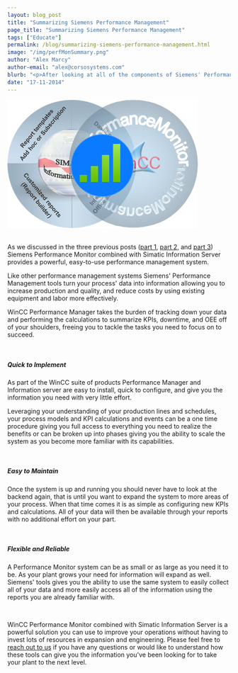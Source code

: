```yaml
---
layout: blog_post
title: "Summarizing Siemens Performance Management"
page_title: "Summarizing Siemens Performance Management"
tags: ["Educate"]
permalink: /blog/summarizing-siemens-performance-management.html
image: "/img/perfMonSummary.png"
author: "Alex Marcy"
author-email: "alex@corsosystems.com"
blurb: "<p>After looking at all of the components of Siemens' Performance Management suite, we will summarize the key benefits of using these tools as a performance management solution for your plant.</p>"
date: "17-11-2014"
---
```


<img src="/img/perfMonSummary.png" width="430px"/>
<br/>
<br/>
<p>As we discussed in the three previous posts (<a href="/blog/simatic-performance-management-overview.html">part 1</a>, <a href="/blog/wincc-performance-monitor.html">part 2,</a> and <a href="/blog/simatic-information-server.html">part 3</a>) Siemens Performance Monitor combined with Simatic Information Server provides a powerful, easy-to-use performance management system.</p>

<p>Like other performance management systems Siemens' Performance Management tools turn your process' data into information allowing you to increase production and quality, and reduce costs by using existing equipment and labor more effectively.</p>

<p>WinCC Performance Manager takes the burden of tracking down your data and performing the calculations to summarize KPIs, downtime, and OEE off of your shoulders, freeing you to tackle the tasks you need to focus on to succeed.</p>
<br/>
<h5><b>Quick to Implement</b></h5>
<p>As part of the WinCC suite of products Performance Manager and Information server are easy to install, quick to configure, and give you the information you need with very little effort.</p>

<p>Leveraging your understanding of your production lines and schedules, your process models and KPI calculations and events can be a one time procedure giving you full access to everything you need to realize the benefits or can be broken up into phases giving you the ability to scale the system as you become more familiar with its capabilities.</p>
<br/>
<h5><b>Easy to Maintain</b></h5>
<p>Once the system is up and running you should never have to look at the backend again, that is until you want to expand the system to more areas of your process. When that time comes it is as simple as configuring new KPIs and calculations. All of your data will then be available through your reports with no additional effort on your part.</p>
<br/>
<h5><b>Flexible and Reliable</b></h5>
<p>A Performance Monitor system can be as small or as large as you need it to be. As your plant grows your need for information will expand as well. Siemens' tools gives you the ability to use the same system to easily collect all of your data and more easily access all of the information using the reports you are already familiar with.</p>

<br/>

<p>WinCC Performance Monitor combined with Simatic Information Server is a powerful solution you can use to improve your operations without having to invest lots of resources in expansion and engineering. Please feel free to <a href="mailto:alex@corsosystems.com?Subject=Siemens%20Performance%20Management">reach out to us</a> if you have any questions or would like to understand how these tools can give you the information you've been looking for to take your plant to the next level.</p>
